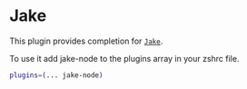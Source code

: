 # Jake

This plugin provides completion for [`Jake`](HTTP://jakejs.com/).

To use it add jake-node to the plugins array in your zshrc file.

```bash
plugins=(... jake-node)
```

